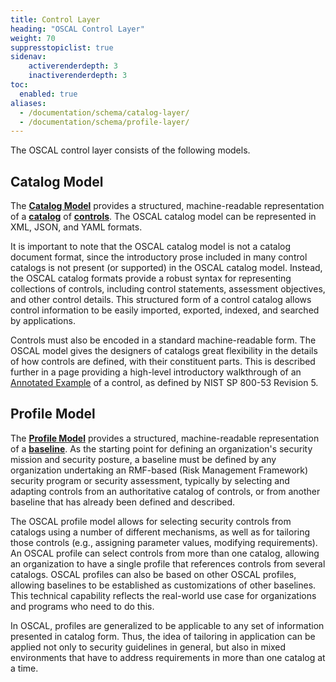 ```yaml
---
title: Control Layer
heading: "OSCAL Control Layer"
weight: 70
suppresstopiclist: true
sidenav:
    activerenderdepth: 3
    inactiverenderdepth: 3
toc:
  enabled: true
aliases:
  - /documentation/schema/catalog-layer/
  - /documentation/schema/profile-layer/
---
```


The OSCAL control layer consists of the following models.

## Catalog Model

The **[Catalog Model](catalog/)** provides a structured, machine-readable representation of a **[catalog](../../terminology/#catalog)** of **[controls](../../terminology/#control)**. The OSCAL catalog model can be represented in XML, JSON, and YAML formats.
  
It is important to note that the OSCAL catalog model is not a catalog document format, since the introductory prose included in many control catalogs is not present (or supported) in the OSCAL catalog model. Instead, the OSCAL catalog formats provide a robust syntax for representing collections of controls, including control statements, assessment objectives, and other control details. This structured form of a control catalog allows control information to be easily imported, exported, indexed, and searched by applications.

Controls must also be encoded in a standard machine-readable form. The OSCAL model gives the designers of catalogs great flexibility in the details of how controls are defined, with their constituent parts. This is described further in a page providing a high-level introductory walkthrough of an [Annotated Example](catalog/sp800-53rev5-example) of a control, as defined by NIST SP 800-53 Revision 5.

## Profile Model

The **[Profile Model](profile/)** provides a structured, machine-readable representation of a **[baseline](../../terminology/#baseline)**. As the starting point for defining an organization's security mission and security posture, a baseline must be defined by any organization undertaking an RMF-based (Risk Management Framework) security program or security assessment, typically by selecting and adapting controls from an authoritative catalog of controls, or from another baseline that has already been defined and described.

The OSCAL profile model allows for selecting security controls from catalogs using a number of different mechanisms, as well as for tailoring those controls (e.g., assigning parameter values, modifying requirements). An OSCAL profile can select controls from more than one catalog, allowing an organization to have a single profile that references controls from several catalogs. OSCAL profiles can also be based on other OSCAL profiles, allowing baselines to be established as customizations of other baselines. This technical capability reflects the real-world use case for organizations and programs who need to do this.

In OSCAL, profiles are generalized to be applicable to any set of information presented in catalog form. Thus, the idea of tailoring in application can be applied not only to security guidelines in general, but also in mixed environments that have to address requirements in more than one catalog at a time.
